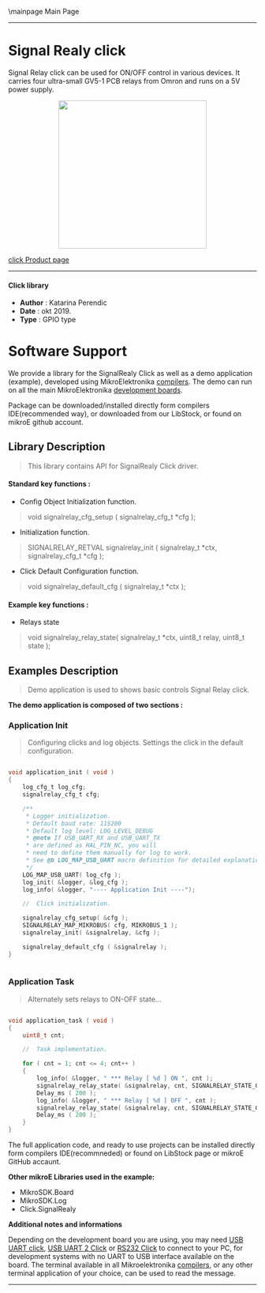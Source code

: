 \mainpage Main Page
 
 

---
# Signal Realy click

Signal Relay click can be used for ON/OFF control in various devices. It carries four ultra-small GV5-1 PCB relays from Omron and runs on a 5V power supply.

<p align="center">
  <img src="https://download.mikroe.com/images/click_for_ide/signalrelay_click.png" height=300px>
</p>

[click Product page](https://www.mikroe.com/signal-relay-click)

---


#### Click library 

- **Author**        : Katarina Perendic
- **Date**          : okt 2019.
- **Type**          : GPIO type


# Software Support

We provide a library for the SignalRealy Click 
as well as a demo application (example), developed using MikroElektronika 
[compilers](https://shop.mikroe.com/compilers). 
The demo can run on all the main MikroElektronika [development boards](https://shop.mikroe.com/development-boards).

Package can be downloaded/installed directly form compilers IDE(recommended way), or downloaded from our LibStock, or found on mikroE github account. 

## Library Description

> This library contains API for SignalRealy Click driver.

#### Standard key functions :

- Config Object Initialization function.
> void signalrelay_cfg_setup ( signalrelay_cfg_t *cfg ); 
 
- Initialization function.
> SIGNALRELAY_RETVAL signalrelay_init ( signalrelay_t *ctx, signalrelay_cfg_t *cfg );

- Click Default Configuration function.
> void signalrelay_default_cfg ( signalrelay_t *ctx );


#### Example key functions :

- Relays state
> void signalrelay_relay_state( signalrelay_t *ctx, uint8_t relay, uint8_t state );

## Examples Description

> Demo application is used to shows basic controls Signal Relay click.

**The demo application is composed of two sections :**

### Application Init 

> Configuring clicks and log objects.
> Settings the click in the default configuration. 
 
```c

void application_init ( void )
{
    log_cfg_t log_cfg;
    signalrelay_cfg_t cfg;

    /** 
     * Logger initialization.
     * Default baud rate: 115200
     * Default log level: LOG_LEVEL_DEBUG
     * @note If USB_UART_RX and USB_UART_TX 
     * are defined as HAL_PIN_NC, you will 
     * need to define them manually for log to work. 
     * See @b LOG_MAP_USB_UART macro definition for detailed explanation.
     */
    LOG_MAP_USB_UART( log_cfg );
    log_init( &logger, &log_cfg );
    log_info( &logger, "---- Application Init ----");

    //  Click initialization.

    signalrelay_cfg_setup( &cfg );
    SIGNALRELAY_MAP_MIKROBUS( cfg, MIKROBUS_1 );
    signalrelay_init( &signalrelay, &cfg );

    signalrelay_default_cfg ( &signalrelay );
}
  
```

### Application Task

> Alternately sets relays to ON-OFF state...

```c

void application_task ( void )
{
    uint8_t cnt;

    //  Task implementation.

    for ( cnt = 1; cnt <= 4; cnt++ )
    {
        log_info( &logger, " *** Relay [ %d ] ON ", cnt );
        signalrelay_relay_state( &signalrelay, cnt, SIGNALRELAY_STATE_ON );
        Delay_ms ( 200 );
        log_info( &logger, " *** Relay [ %d ] OFF ", cnt );
        signalrelay_relay_state( &signalrelay, cnt, SIGNALRELAY_STATE_OFF );
        Delay_ms ( 200 );
    }
} 

```

The full application code, and ready to use projects can be  installed directly form compilers IDE(recommneded) or found on LibStock page or mikroE GitHub accaunt.

**Other mikroE Libraries used in the example:** 

- MikroSDK.Board
- MikroSDK.Log
- Click.SignalRealy

**Additional notes and informations**

Depending on the development board you are using, you may need 
[USB UART click](https://shop.mikroe.com/usb-uart-click), 
[USB UART 2 Click](https://shop.mikroe.com/usb-uart-2-click) or 
[RS232 Click](https://shop.mikroe.com/rs232-click) to connect to your PC, for 
development systems with no UART to USB interface available on the board. The 
terminal available in all Mikroelektronika 
[compilers](https://shop.mikroe.com/compilers), or any other terminal application 
of your choice, can be used to read the message.



---
